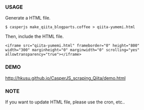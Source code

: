 ### USAGE

Generate a HTML file.

```
$ casperjs make_qiita_blogparts.coffee > qiita-yumemi.html
```

Then, include the HTML file.

```
<iframe src="qiita-yumemi.html" frameborder="0" height="800" width="300" marginheight="0" marginwidth="0" scrolling="yes" allowtransparency="true"></iframe>
```

### DEMO

http://hkusu.github.io/CasperJS_scraping_Qiita/demo.html

### NOTE

If you want to update HTML file, please use the cron, etc..
